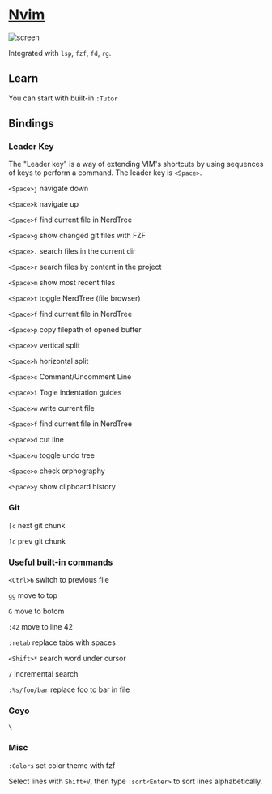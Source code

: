 # [Nvim](https://github.com/ksevelyar/dotfiles/blob/master/modules/packages/nvim.nix)

![screen](https://i.imgur.com/fhAtYZY.png)

Integrated with `lsp`, `fzf`, `fd`, `rg`.

## Learn

You can start with built-in `:Tutor`

## Bindings

### Leader Key

The "Leader key" is a way of extending VIM's shortcuts by using sequences of keys to perform a command. The leader key is `<Space>`.

`<Space>j` navigate down

`<Space>k` navigate up

`<Space>f` find current file in NerdTree

`<Space>g` show changed git files with FZF

`<Space>.` search files in the current dir

`<Space>r` search files by content in the project

`<Space>m` show most recent files

`<Space>t` toggle NerdTree (file browser)

`<Space>f` find current file in NerdTree

`<Space>p` copy filepath of opened buffer

`<Space>v` vertical split

`<Space>h` horizontal split

`<Space>c` Comment/Uncomment Line

`<Space>i` Togle indentation guides

`<Space>w` write current file

`<Space>f` find current file in NerdTree

`<Space>d` cut line

`<Space>u` toggle undo tree

`<Space>o` check orphography

`<Space>y` show clipboard history

### Git

`[c` next git chunk

`]c` prev git chunk

### Useful built-in commands

`<Ctrl>6` switch to previous file

`gg` move to top

`G` move to botom

`:42` move to line 42

`:retab` replace tabs with spaces

`<Shift>*` search word under cursor

`/` incremental search

`:%s/foo/bar` replace foo to bar in file

### Goyo

`\`

### Misc

`:Colors` set color theme with fzf

Select lines with `Shift+V`, then type `:sort<Enter>` to sort lines alphabetically.
